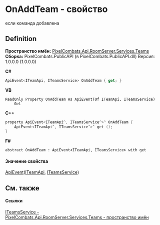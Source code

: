 # OnAddTeam - свойство


если команда добавлена



## Definition
**Пространство имён:** <a href="7587643b-f6ff-4512-becd-cc6af1ddbef0">PixelCombats.Api.RoomServer.Services.Teams</a>  
**Сборка:** PixelCombats.PublicAPI (в PixelCombats.PublicAPI.dll) Версия: 1.0.0.0 (1.0.0.0)

**C#**
``` C#
ApiEvent<ITeamApi, ITeamsService> OnAddTeam { get; }
```
**VB**
``` VB
ReadOnly Property OnAddTeam As ApiEvent(Of ITeamApi, ITeamsService)
	Get
```
**C++**
``` C++
property ApiEvent<ITeamApi^, ITeamsService^>^ OnAddTeam {
	ApiEvent<ITeamApi^, ITeamsService^>^ get ();
}
```
**F#**
``` F#
abstract OnAddTeam : ApiEvent<ITeamApi, ITeamsService> with get
```



#### Значение свойства
<a href="2c6ab617-976d-ae51-82f2-7621fc7e18d9">ApiEvent</a>(<a href="a3487b23-3eb6-2d7d-d40d-3390ab0d53dc">ITeamApi</a>, <a href="3871fc7c-787a-c18d-42e4-90c305cda95c">ITeamsService</a>)

## См. также


#### Ссылки
<a href="3871fc7c-787a-c18d-42e4-90c305cda95c">ITeamsService - </a>  
<a href="7587643b-f6ff-4512-becd-cc6af1ddbef0">PixelCombats.Api.RoomServer.Services.Teams - пространство имён</a>  
